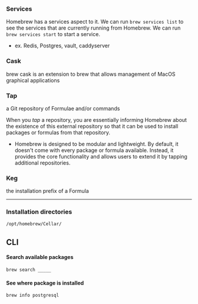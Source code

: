 
### Services
Homebrew has a services aspect to it. We can run `brew services list` to see the services that are currently running from Homebrew. We can run `brew services start` to start a service.
- ex. Redis, Postgres, vault, caddyserver 

### Cask
brew cask is an extension to brew that allows management of MacOS graphical applications

### Tap
a Git repository of Formulae and/or commands

When you *tap* a repository, you are essentially informing Homebrew about the existence of this external repository so that it can be used to install packages or formulas from that repository.
- Homebrew is designed to be modular and lightweight. By default, it doesn't come with every package or formula available. Instead, it provides the core functionality and allows users to extend it by tapping additional repositories.

### Keg
the installation prefix of a Formula

* * *

### Installation directories
`/opt/homebrew/Cellar/`

## CLI
#### Search available packages
`brew search _____`

#### See where package is installed
`brew info postgresql`